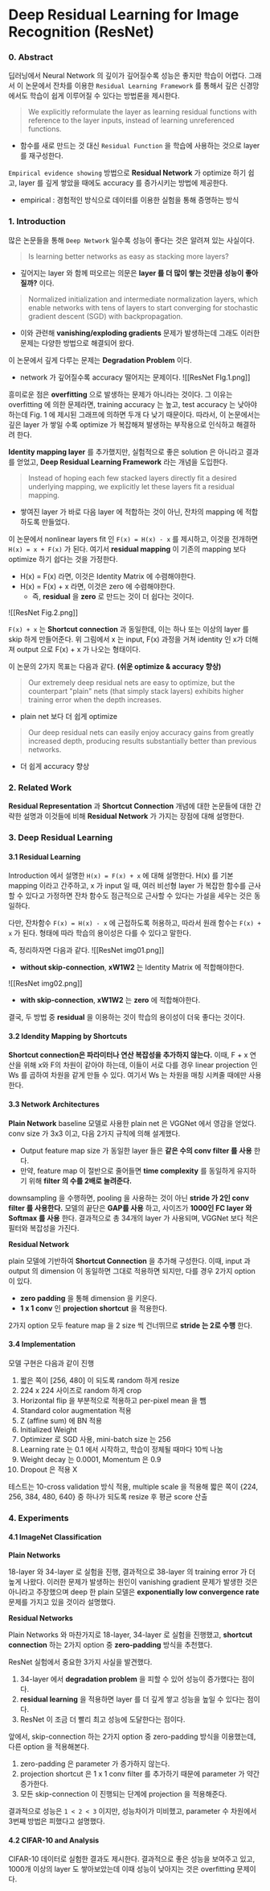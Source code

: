 # Deep Residual Learning for Image Recognition (ResNet)

### 0. Abstract

딥러닝에서 Neural Network 의 깊이가 깊어질수록 성능은 좋지만 학습이 어렵다. 그래서 이 논문에서 잔차를 이용한 `Residual Learning Framework` 를 통해서 깊은 신경망에서도 학습이 쉽게 이루어질 수 있다는 방법론을 제시한다.

> We explicitly reformulate the layer as learning residual functions with reference to the layer inputs, instead of learning unreferenced functions.

- 함수를 새로 만드는 것 대신 `Residual Function` 을 학습에 사용하는 것으로 layer 를 재구성한다.

`Empirical evidence showing` 방법으로 **Residual Network** 가 optimize 하기 쉽고, layer 를 깊게 쌓았을 때에도 accuracy 를 증가시키는 방법에 제공한다.
- empirical : 경험적인 방식으로 데이터를 이용한 실험을 통해 증명하는 방식

### 1. Introduction

많은 논문들을 통해 `Deep Network` 일수록 성능이 좋다는 것은 알려져 있는 사실이다.


> Is learning better networks as easy as stacking more layers?

- 깊어지는 layer 와 함께 떠오르는 의문은 **layer 를 더 많이 쌓는 것만큼 성능이 좋아질까?** 이다.

>Normalized initialization and intermediate normalization layers, which enable networks with tens of layers to start converging for stochastic gradient descent (SGD) with backpropagation.

- 이와 관련해 **vanishing/exploding gradients** 문제가 발생하는데 그래도 이러한 문제는 다양한 방법으로 해결되어 왔다.

이 논문에서 깊게 다루는 문제는 **Degradation Problem** 이다.
- network 가 깊어질수록 accuracy 떨어지는 문제이다.
![[ResNet FIg.1.png]]

흥미로운 점은 **overfitting** 으로 발생하는 문제가 아니라는 것이다. 그 이유는 overfitting 에 의한 문제라면, training accuracy 는 높고, test accuracy 는 낮아야하는데 Fig. 1 에 제시된 그래프에 의하면 두개 다 낮기 때문이다. 따라서, 이 논문에서는 깊은 layer 가 쌓일 수록 optimize 가 복잡해져 발생하는 부작용으로 인식하고 해결하려 한다.

**Identity mapping layer** 를 추가했지만, 실험적으로 좋은 solution 은 아니라고 결과를 얻었고, **Deep Residual Learning Framework** 라는 개념을 도입한다.

> Instead of hoping each few stacked layers directly fit a desired underlying mapping, we explicitly let these layers fit a residual mapping.

- 쌓여진 layer 가 바로 다음 layer 에 적합하는 것이 아닌, 잔차의 mapping 에 적합하도록 만들었다.

이 논문에서 nonlinear layers fit 인 `F(x) = H(x) - x` 를 제시하고, 이것을 전개하면 `H(x) = x + F(x)` 가 된다. 여기서 **residual mapping** 이 기존의 mapping 보다 optimize 하기 쉽다는 것을 가정한다.
- H(x) = F(x) 라면, 이것은 Identity Matrix 에 수렴해야한다.
- H(x) = F(x) + x 라면, 이것은 zero 에 수렴해야한다.
	- 즉, **residual** 을 **zero** 로 만드는 것이 더 쉽다는 것이다.

![[ResNet Fig.2.png]]

`F(x) + x` 는 **Shortcut connection** 과 동일한데, 이는 하나 또는 이상의 layer 를 skip 하게 만들어준다.
위 그림에서 x 는 input, F(x) 과정을 거쳐 identity 인 x가 더해져 output 으로 F(x) + x 가 나오는 형태이다.

이 논문의 2가지 목표는 다음과 같다. **(쉬운 optimize & accuracy 향상)**

> Our extremely deep residual nets are easy to optimize, but the counterpart "plain" nets (that simply stack layers) exhibits higher training error when the depth increases.

- plain net 보다 더 쉽게 optimize

> Our deep residual nets can easily enjoy accuracy gains from greatly increased depth, producing results substantially better than previous networks.

- 더 쉽게 accuracy 향상

### 2. Related Work

**Residual Representation** 과 **Shortcut Connection** 개념에 대한 논문들에 대한 간략한 설명과 이것들에 비해 **Residual Network** 가 가지는 장점에 대해 설명한다.

### 3. Deep Residual Learning

#### 3.1 Residual Learning

Introduction 에서 설명한 `H(x) = F(x) + x` 에 대해 설명한다.
H(x) 를 기본 mapping 이라고 간주하고, x 가 input 일 때, 여러 비선형 layer 가 복잡한 함수를 근사할 수 있다고 가정하면 잔차 함수도 점근적으로 근사할 수 있다는 가설을 세우는 것은 동일하다.

다만, 잔차함수 `F(x) = H(x) - x` 에 근접하도록 허용하고, 따라서 원래 함수는 `F(x) + x` 가 된다.
형태에 따라 학습의 용이성은 다를 수 있다고 말한다.

즉, 정리하자면 다음과 같다.
![[ResNet img01.png]]

- **without skip-connection**, **xW1W2** 는 Identity Matrix 에 적합해야한다.

![[ResNet img02.png]]

- **with skip-connection**, **xW1W2** 는 **zero** 에 적합해야한다.

결국, 두 방법 중 **residual** 을 이용하는 것이 학습의 용이성이 더욱 좋다는 것이다.

#### 3.2 Idendity Mapping by Shortcuts

**Shortcut connection은 파라미터나 연산 복잡성을 추가하지 않는다.** 이때, F + x 연산을 위해 x와 F의 차원이 같아야 하는데, 이들이 서로 다를 경우 linear projection 인 Ws 를 곱하여 차원을 같게 만들 수 있다. 여기서 Ws 는 차원을 매칭 시켜줄 때에만 사용한다.

#### 3.3 Network Architectures

**Plain Network**
baseline 모델로 사용한 plain net 은 VGGNet 에서 영감을 얻었다. conv size 가 3x3 이고, 다음 2가지 규칙에 의해 설계했다.
- Output feature map size 가 동일한 layer 들은 **같은 수의 conv filter 를 사용** 한다.
- 만약, feature map 이 절반으로 줄어들면 **time complexity** 를 동일하게 유지하기 위해 **filter 의 수를 2배로 늘려준다.**

downsampling 을 수행하면, pooling 을 사용하는 것이 아닌 **stride 가 2인 conv filter 를 사용한다.** 모델의 끝단은 **GAP를 사용** 하고, 사이즈가 **1000인 FC layer 와 Softmax 를 사용** 한다. 결과적으로 총 34개의 layer 가 사용되며, VGGNet 보다 적은 필터와 복잡성을 가진다.

**Residual Network**

plain 모델에 기반하여 **Shortcut Connection** 을 추가해 구성한다. 이때, input 과 output 의 dimension 이 동일하면 그대로 적용하면 되지만, 다를 경우 2가지 option 이 있다.
- **zero padding** 을 통해 dimension 을 키운다.
- **1 x 1 conv** 인 **projection shortcut** 을 적용한다.

2가지 option 모두 feature map 을 2 size 씩 건너뛰므로 **stride 는 2로 수행** 한다.

#### 3.4 Implementation

모델 구현은 다음과 같이 진행

1. 짧은 쪽이 [256, 480] 이 되도록 random 하게 resize
2. 224 x 224 사이즈로 random 하게 crop
3. Horizontal flip 을 부분적으로 적용하고 per-pixel mean 을 뺌
4. Standard color augmentation 적용
5. Z (affine sum) 에 BN 적용
6. Initialized Weight
7. Optimizer 로 SGD 사용, mini-batch size 는 256
8. Learning rate 는 0.1 에서 시작하고, 학습이 정체될 때마다 10씩 나눔
9. Weight decay 는 0.0001, Momentum 은 0.9
10. Dropout 은 적용 X

테스트는 10-cross validation 방식 적용, multiple scale 을 적용해 짧은 쪽이 {224, 256, 384, 480, 640} 중 하나가 되도록 resize 후 평균 score 산출

### 4. Experiments

#### 4.1 ImageNet Classification

**Plain Networks**

18-layer 와 34-layer 로 실험을 진행, 결과적으로 38-layer 의 training error 가 더 높게 나왔다. 이러한 문제가 발생하는 원인이 vanishing gradient 문제가 발생한 것은 아니라고 주장했으며 deep 한 plain 모델은 **exponentially low convergence rate** 문제를 가지고 있을 것이라 설명했다.

**Residual Networks**

Plain Networks 와 마찬가지로 18-layer, 34-layer 로 실험을 진행했고, **shortcut connection** 하는 2가지 option 중 **zero-padding** 방식을 추천했다.

ResNet 실험에서 중요한 3가지 사실을 발견했다. 
1. 34-layer 에서 **degradation problem** 을 피할 수 있어 성능이 증가했다는 점이다.
2. **residual learning** 을 적용하면 layer 를 더 깊게 쌓고 성능을 높일 수 있다는 점이다.
3. ResNet 이 조금 더 빨리 최고 성능에 도달한다는 점이다.


앞에서, skip-connection 하는 2가지 option 중 zero-padding 방식을 이용했는데, 다른 option 을 적용해본다.
1. zero-padding 은 parameter 가 증가하지 않는다.
2. projection shortcut 은 1 x 1 conv filter 를 추가하기 때문에 parameter 가 약간 증가한다.
3. 모든 skip-connection 이 진행되는 단계에 projection 을 적용해준다.

결과적으로 성능은 `1 < 2 < 3` 이지만, 성능차이가 미비했고, parameter 수 차원에서 3번째 방법은 피했다고 설명했다.

#### 4.2 CIFAR-10 and Analysis

CIFAR-10 데이터로 실험한 결과도 제시한다. 결과적으로 좋은 성능을 보여주고 있고, 1000개 이상의 layer 도 쌓아보았는데 이때 성능이 낮아지는 것은 overfitting 문제이다.